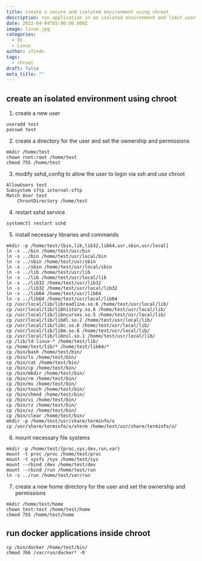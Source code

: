 ```yaml
---
title: create a secure and isolated environment using chroot
description: run application in an isolated environment and limit user's access
date: 2022-04-04T05:00:00.000Z
image: linux.jpg
categories:
  - OS
  - Linux
author: ifindv
tags:
  - chroot
draft: false
meta_title: ""
---
```

## create an isolated environment using chroot

1. create a new user

```abuild
useradd test
passwd test
```

2. create a directory for the user and set the ownership and permissions

```
mkdir /home/test
chown root:root /home/test
chmod 755 /home/test
```

3. modify sshd_config to allow the user to login via ssh and use chroot

```
AllowUsers test
Subsystem sftp internal-sftp
Match User test
    ChrootDirectory /home/test
```

4. restart sshd service

```
systemctl restart sshd
```

5. install necessary libraries and commands

```
mkdir -p /home/test/{bin,lib,lib32,lib64,usr,sbin,usr/local}
ln -s ../bin /home/test/usr/bin
ln -s ../bin /home/test/usr/local/bin
ln -s ../sbin /home/test/usr/sbin
ln -s ../sbin /home/test/usr/local/sbin
ln -s ../lib /home/test/usr/lib
ln -s ../lib /home/test/usr/local/lib
ln -s ../lib32 /home/test/usr/lib32
ln -s ../lib32 /home/test/usr/local/lib32
ln -s ../lib64 /home/test/usr/lib64
ln -s ../lib64 /home/test/usr/local/lib64
cp /usr/local/lib/libreadline.so.6 /home/test/usr/local/lib/
cp /usr/local/lib/libhistory.so.6 /home/test/usr/local/lib/
cp /usr/local/lib/libncurses.so.5 /home/test/usr/local/lib/
cp /usr/local/lib/libdl.so.2 /home/test/usr/local/lib/
cp /usr/local/lib/libc.so.6 /home/test/usr/local/lib/
cp /usr/local/lib/libm.so.6 /home/test/usr/local/lib/
cp /usr/local/lib/libnsl.so.1 /home/test/usr/local/lib/
cp /lib/ld-linux-* /home/test/lib/
cp /home/test/lib/* /home/test/lib64/*
cp /bin/bash /home/test/bin/
cp /bin/ls /home/test/bin/
cp /bin/cat /home/test/bin/
cp /bin/cp /home/test/bin/
cp /bin/mkdir /home/test/bin/
cp /bin/rm /home/test/bin/
cp /bin/mv /home/test/bin/
cp /bin/touch /home/test/bin/
cp /bin/chmod /home/test/bin/
cp /bin/vi /home/test/bin/
cp /bin/rz /home/test/bin/
cp /bin/sz /home/test/bin/
cp /bin/clear /home/test/bin/
mkdir -p /home/test/usr/share/terminfo/x
cp /usr/share/terminfo/x/xterm /home/test/usr/share/terminfo/x/
```

6. mount necessary file systems

```
mkdir -p /home/test/{proc,sys,dev,run,var}
mount -t proc /proc /home/test/proc
mount -t sysfs /sys /home/test/sys
mount --rbind /dev /home/test/dev
mount --rbind /run /home/test/run
ln -s ../run /home/test/var/run
```

7. create a new home directory for the user and set the ownership and permissions

```
mkdir /home/test/home
chown test:test /home/test/home
chmod 755 /home/test/home
```

## run docker applications inside chroot

```
cp /bin/docker /home/test/bin/
chmod 766 /var/run/docker* -R
```
